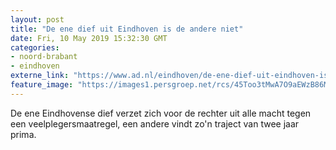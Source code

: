 ```yaml
---
layout: post
title: "De ene dief uit Eindhoven is de andere niet"
date: Fri, 10 May 2019 15:32:30 GMT
categories: 
- noord-brabant 
- eindhoven 
externe_link: "https://www.ad.nl/eindhoven/de-ene-dief-uit-eindhoven-is-de-andere-niet~adb81746/"
feature_image: "https://images1.persgroep.net/rcs/45Too3tMwA7O9aEWzB86MlqR4Wg/diocontent/130943269/_fitwidth/400/?appId=21791a8992982cd8da851550a453bd7f&quality=0.7"
---
```


De ene Eindhovense dief verzet zich voor de rechter uit alle macht tegen een veelplegersmaatregel, een andere vindt zo'n traject van twee jaar prima.
